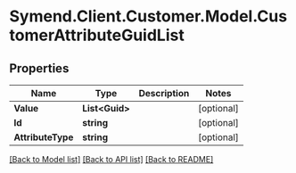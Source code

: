 # Symend.Client.Customer.Model.CustomerAttributeGuidList

## Properties

Name | Type | Description | Notes
------------ | ------------- | ------------- | -------------
**Value** | **List&lt;Guid&gt;** |  | [optional] 
**Id** | **string** |  | [optional] 
**AttributeType** | **string** |  | [optional] 

[[Back to Model list]](../README.md#documentation-for-models) [[Back to API list]](../README.md#documentation-for-api-endpoints) [[Back to README]](../README.md)

